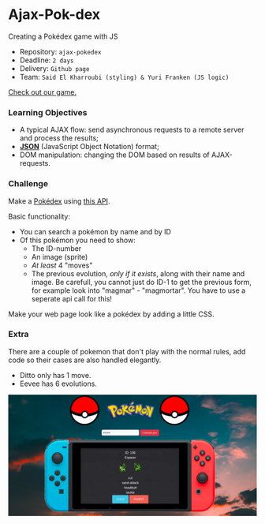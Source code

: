# Ajax-Pok-dex
Creating a Pokédex game with JS

* Repository: `ajax-pokedex`
* Deadline: `2 days`
* Delivery: `Github page`
* Team: `Said El Kharroubi (styling) & Yuri Franken (JS logic)`

[Check out our game.](https://yurifra.github.io/Ajax-Pok-dex/)

### Learning Objectives

* A typical AJAX flow: send asynchronous requests to a remote server and process the results;
* **[JSON](https://www.w3schools.com/js/js_json_intro.asp)** (JavaScript Object Notation) format;
* DOM manipulation: changing the DOM based on results of AJAX-requests.

### Challenge

Make a [Pokédex](https://www.google.com/search?q=pokedex&source=lnms&tbm=isch&sa=X&ved=0ahUKEwiRtNT3-vDfAhWDy6QKHd1cBD4Q_AUIDigB&biw=1300&bih=968#imgrc=_) using [this API](https://pokeapi.co/).

Basic functionality:
* You can search a pokémon by name and by ID
* Of this pokémon you need to show:
    * The ID-number
    * An image (sprite)
    * _At least_ 4 "moves"
    * The previous evolution, _only if it exists_, along with their name and image. Be carefull, you cannot just do ID-1 to get the previous form, for example look into "magmar" - "magmortar". You have to use a seperate api call for this!

Make your web page look like a pokédex by adding a little CSS.

### Extra
There are a couple of pokemon that don't play with the normal rules, add code so their cases are also handled elegantly.
- Ditto only has 1 move.
- Eevee has 6 evolutions.

   
![pokedex](img/poke.png)
